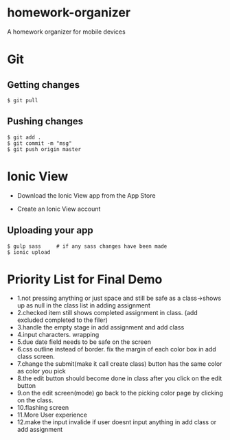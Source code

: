 # homework-organizer
A homework organizer for mobile devices

# Git

## Getting changes
	$ git pull

## Pushing changes
	$ git add .
	$ git commit -m "msg"
	$ git push origin master


# Ionic View
* Download the Ionic View app from the App Store

* Create an Ionic View account

## Uploading your app
    $ gulp sass     # if any sass changes have been made
    $ ionic upload

# Priority List for Final Demo

* 1.not pressing anything or just space and still be safe as a class->shows up as null in the class list in adding assignment
* 2.checked item still shows completed assignment in class. (add excluded completed to the filer)
* 3.handle the empty stage in add assignment and add class
* 4.input characters. wrapping
* 5.due date field needs to be safe on the screen
* 6.css outline instead of border. fix the margin of each color box in add class screen.
* 7.change the submit(make it call create class) button has the same color as color you pick
* 8.the edit button should become done in class after you click on the edit button
* 9.on the edit screen(mode) go back to the picking color page by clicking on the class.
* 10.flashing screen 
* 11.More User experience
* 12.make the input invalide if user doesnt input anything in add class or add assignment
